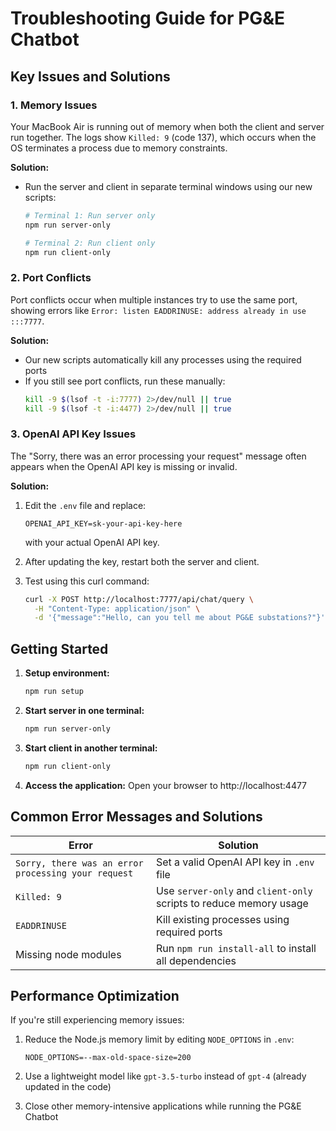 # Troubleshooting Guide for PG&E Chatbot

## Key Issues and Solutions

### 1. Memory Issues
Your MacBook Air is running out of memory when both the client and server run together. The logs show `Killed: 9` (code 137), which occurs when the OS terminates a process due to memory constraints.

**Solution:**
- Run the server and client in separate terminal windows using our new scripts:
  ```bash
  # Terminal 1: Run server only
  npm run server-only
  
  # Terminal 2: Run client only
  npm run client-only
  ```

### 2. Port Conflicts
Port conflicts occur when multiple instances try to use the same port, showing errors like `Error: listen EADDRINUSE: address already in use :::7777`.

**Solution:**
- Our new scripts automatically kill any processes using the required ports
- If you still see port conflicts, run these manually:
  ```bash
  kill -9 $(lsof -t -i:7777) 2>/dev/null || true
  kill -9 $(lsof -t -i:4477) 2>/dev/null || true
  ```

### 3. OpenAI API Key Issues
The "Sorry, there was an error processing your request" message often appears when the OpenAI API key is missing or invalid.

**Solution:**
1. Edit the `.env` file and replace:
   ```
   OPENAI_API_KEY=sk-your-api-key-here
   ```
   with your actual OpenAI API key.

2. After updating the key, restart both the server and client.

3. Test using this curl command:
   ```bash
   curl -X POST http://localhost:7777/api/chat/query \
     -H "Content-Type: application/json" \
     -d '{"message":"Hello, can you tell me about PG&E substations?"}'
   ```

## Getting Started

1. **Setup environment:**
   ```bash
   npm run setup
   ```

2. **Start server in one terminal:**
   ```bash
   npm run server-only
   ```

3. **Start client in another terminal:**
   ```bash
   npm run client-only
   ```

4. **Access the application:** 
   Open your browser to http://localhost:4477

## Common Error Messages and Solutions

| Error | Solution |
|-------|----------|
| `Sorry, there was an error processing your request` | Set a valid OpenAI API key in `.env` file |
| `Killed: 9` | Use `server-only` and `client-only` scripts to reduce memory usage |
| `EADDRINUSE` | Kill existing processes using required ports |
| Missing node modules | Run `npm run install-all` to install all dependencies |

## Performance Optimization

If you're still experiencing memory issues:

1. Reduce the Node.js memory limit by editing `NODE_OPTIONS` in `.env`:
   ```
   NODE_OPTIONS=--max-old-space-size=200
   ```

2. Use a lightweight model like `gpt-3.5-turbo` instead of `gpt-4` (already updated in the code)

3. Close other memory-intensive applications while running the PG&E Chatbot 